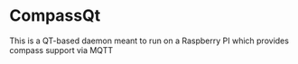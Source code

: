 # CompassQt
This is a QT-based daemon meant to run on a Raspberry PI which provides compass support via MQTT
